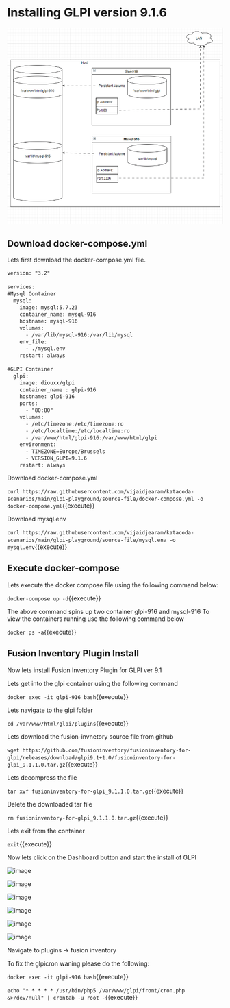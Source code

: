 # Installing GLPI version 9.1.6



![Initial Schema](https://github.com/vijaidjearam/katacoda-scenarios/blob/main/glpi-playground/Assets/images/glpi-916.gif?raw=true)



## Download docker-compose.yml


Lets first download the docker-compose.yml file.
```
version: "3.2"

services:
#Mysql Container
  mysql:
    image: mysql:5.7.23
    container_name: mysql-916
    hostname: mysql-916
    volumes:
      - /var/lib/mysql-916:/var/lib/mysql
    env_file:
      - ./mysql.env
    restart: always

#GLPI Container
  glpi:
    image: diouxx/glpi
    container_name : glpi-916
    hostname: glpi-916
    ports:
      - "80:80"
    volumes:
      - /etc/timezone:/etc/timezone:ro
      - /etc/localtime:/etc/localtime:ro
      - /var/www/html/glpi-916:/var/www/html/glpi
    environment:
      - TIMEZONE=Europe/Brussels
      - VERSION_GLPI=9.1.6
    restart: always
```
Download docker-compose.yml

`curl https://raw.githubusercontent.com/vijaidjearam/katacoda-scenarios/main/glpi-playground/source-file/docker-compose.yml -o docker-compose.yml`{{execute}}

Download mysql.env

`curl https://raw.githubusercontent.com/vijaidjearam/katacoda-scenarios/main/glpi-playground/source-file/mysql.env -o mysql.env`{{execute}}

## Execute docker-compose


Lets execute the docker compose file using the following command below: 


`docker-compose up -d`{{execute}}

The above command spins up two container glpi-916 and mysql-916
To view the containers running use the following command below

`docker ps -a`{{execute}}

## Fusion Inventory Plugin Install

Now lets install Fusion Inventory Plugin for GLPI ver 9.1 

Lets get into the glpi container using the following command

`docker exec -it glpi-916 bash`{{execute}}

Lets navigate to the glpi folder

`cd /var/www/html/glpi/plugins`{{execute}}

Lets download the fusion-invnetory source file from github

`wget https://github.com/fusioninventory/fusioninventory-for-glpi/releases/download/glpi9.1+1.0/fusioninventory-for-glpi_9.1.1.0.tar.gz`{{execute}}

Lets decompress the file

`tar xvf fusioninventory-for-glpi_9.1.1.0.tar.gz`{{execute}}

Delete the downloaded tar file 

`rm fusioninventory-for-glpi_9.1.1.0.tar.gz`{{execute}}

Lets exit from the container

`exit`{{execute}}

Now lets click on the Dashboard button and start the install of GLPI

![image](https://user-images.githubusercontent.com/1507737/143208082-1dd1fdc6-a44a-48e5-9bbd-a143b370d756.png)

![image](https://user-images.githubusercontent.com/1507737/143208185-642a582b-2f68-4166-8f06-0401fd0dc1ac.png)

![image](https://user-images.githubusercontent.com/1507737/143222940-d88b719e-2b09-4769-a70f-f70cac4aa9dc.png)

![image](https://user-images.githubusercontent.com/1507737/143223094-8c16cec4-61c8-42b4-9e3b-c9ed20923bd5.png)

![image](https://user-images.githubusercontent.com/1507737/143223190-a4303109-0e1a-4bd8-8c6d-e887fdfa81a0.png)

![image](https://user-images.githubusercontent.com/1507737/143223323-280163f8-e844-41d0-8837-3d7b826c7c61.png)


Navigate to plugins -> fusion inventory

To fix the glpicron waning please do the following:

`docker exec -it glpi-916 bash`{{execute}}

`echo "* * * * * /usr/bin/php5 /var/www/glpi/front/cron.php &>/dev/null" | crontab -u root -`{{execute}}
